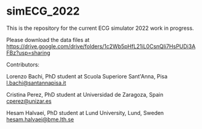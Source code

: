 # simECG_2022

This is the repository for the current ECG simulator 2022 work in progress.

Please download the data files at https://drive.google.com/drive/folders/1c2Wb5pHfL21iL0CsnQIi7HsPUDi3AFBz?usp=sharing

Contributors:

Lorenzo Bachi, PhD student at Scuola Superiore Sant'Anna, Pisa
l.bachi@santannapisa.it

Cristina Perez, PhD student at Universidad de Zaragoza, Spain
cperez@unizar.es

Hesam Halvaei, PhD student at Lund University, Lund, Sweden
hesam.halvaei@bme.lth.se
